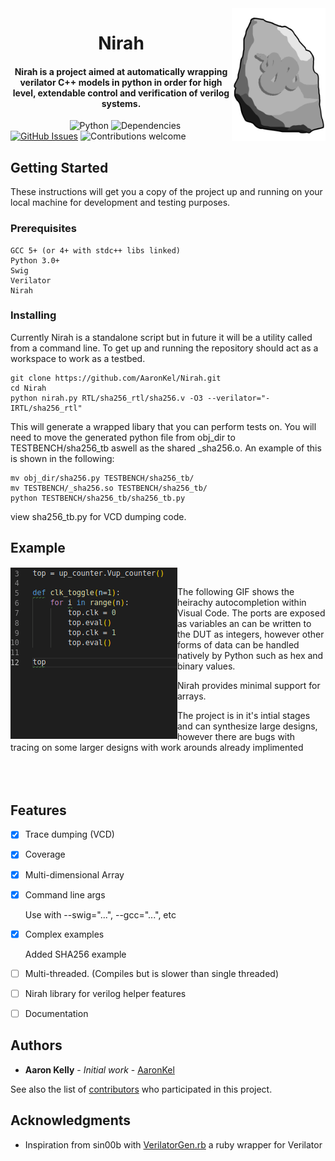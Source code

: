 <img src="https://github.com/AaronKel/Nirah/raw/master/nirah.png" alt="Nirah" width="150" align="right">
<h1 align="center">
  Nirah
</h1>

<h4 align="center">Nirah is a project aimed at automatically wrapping verilator C++ models in python in order for high level, extendable control and verification of verilog systems.</h4>

&nbsp;&nbsp;&nbsp;&nbsp;&nbsp;&nbsp;&nbsp;&nbsp;&nbsp;&nbsp;&nbsp;&nbsp;&nbsp;&nbsp;&nbsp;&nbsp;&nbsp;&nbsp;&nbsp;&nbsp;&nbsp;&nbsp;&nbsp;
![Python](https://img.shields.io/badge/python-v3.6+-blue.svg)
![Dependencies](https://img.shields.io/badge/dependencies-up%20to%20date-brightgreen.svg)
[![GitHub Issues](https://img.shields.io/github/issues/AaronKel/Nirah.svg)](https://github.com/AaronKel/Nirah/issues)
![Contributions welcome](https://img.shields.io/badge/contributions-welcome-orange.svg)

## Getting Started

These instructions will get you a copy of the project up and running on your local machine for development and testing purposes.

### Prerequisites

```
GCC 5+ (or 4+ with stdc++ libs linked)
Python 3.0+
Swig
Verilator
Nirah
```

### Installing

Currently Nirah is a standalone script but in future it will be a utility called from a command line. To get up and running the repository should act as a workspace to work as a testbed.

```
git clone https://github.com/AaronKel/Nirah.git
cd Nirah
python nirah.py RTL/sha256_rtl/sha256.v -O3 --verilator="-IRTL/sha256_rtl"
```
This will generate a wrapped libary that you can perform tests on. You will need to move the generated python file from obj_dir to TESTBENCH/sha256_tb aswell as the shared _sha256.o. An example of this is shown in the following:

```
mv obj_dir/sha256.py TESTBENCH/sha256_tb/
mv TESTBENCH/_sha256.so TESTBENCH/sha256_tb/
python TESTBENCH/sha256_tb/sha256_tb.py
```
view sha256_tb.py for VCD dumping code.


## Example
<img src="https://github.com/AaronKel/Nirah/raw/e4189df154ed1a72a64ef0d4a1f652b2dbac26af/nirah_autocomplete.gif" alt="Nirah" align="left">
<br>

The following GIF shows the heirachy autocompletion within Visual Code.
The ports are exposed as variables an can be written to the DUT as integers, however other forms of data can be handled natively by Python such as hex and binary values.

Nirah provides minimal support for arrays.

The project is in it's intial stages and can synthesize large designs, however there are bugs with tracing on some larger designs with work arounds already implimented
<br>
<br>
<br>
<br>
## Features
- [x] Trace dumping (VCD)

- [x] Coverage

- [x] Multi-dimensional Array

- [x] Command line args

  Use with --swig="...", --gcc="...", etc

- [x] Complex examples

  Added SHA256 example

- [ ] Multi-threaded. (Compiles but is slower than single threaded)

- [ ] Nirah library for verilog helper features

- [ ] Documentation

## Authors

* **Aaron Kelly** - *Initial work* - [AaronKel](https://github.com/AaronKel)

See also the list of [contributors](https://github.com/AaronKel/nirah/contributors) who participated in this project.

## Acknowledgments

* Inspiration from sin00b with [VerilatorGen.rb](https://github.com/sin00b/VerilatorGen.rb) a ruby wrapper for Verilator
